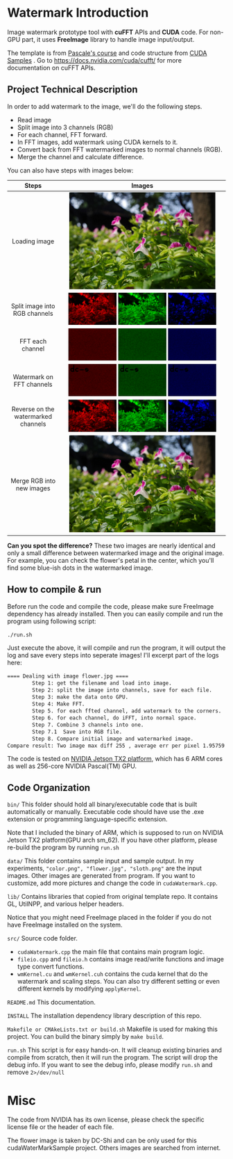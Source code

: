 # Watermark Introduction
Image watermark prototype tool with **cuFFT** APIs and **CUDA** code. For non-GPU part, it uses **FreeImage** library to handle image input/output.

The template is from [Pascale's course](https://github.com/PascaleCourseraCourses/CUDAatScaleForTheEnterpriseCourseProjectTemplate) and code structure from [CUDA Samples](https://github.com/nvidia/cuda-samples)
. Go to https://docs.nvidia.com/cuda/cufft/ for more documentation on cuFFT APIs.

## Project Technical Description

In order to add watermark to the image, we'll do the following steps. 
- Read image
- Split image into 3 channels (RGB)
- For each channel, FFT forward.
- In FFT images, add watermark using CUDA kernels to it.
- Convert back from FFT watermarked images to normal channels (RGB).
- Merge the channel and calculate difference.

You can also have steps with images below:


| Steps             |  Images |
:-------------------------:|:-------------------------:
Loading image |  <img src="./data/flower.jpg"  width="91%">
Split image into RGB channels |  <img src="./data/flower_r.jpg"  width="30%"> <img src="./data/flower_g.jpg"  width="30%"> <img src="./data/flower_b.jpg"  width="30%">
FFT each channel |  <img src="./data/flower_fft_r.jpg"  width="30%"> <img src="./data/flower_fft_g.jpg"  width="30%"> <img src="./data/flower_fft_b.jpg"  width="30%">
Watermark on FFT channels |  <img src="./data/flower_wmfft_r.jpg"  width="30%"> <img src="./data/flower_wmfft_g.jpg"  width="30%"> <img src="./data/flower_wmfft_b.jpg"  width="30%">
Reverse on the watermarked channels |  <img src="./data/flower_wm_ifft_r.jpg"  width="30%"> <img src="./data/flower_wm_ifft_g.jpg"  width="30%"> <img src="./data/flower_wm_ifft_b.jpg"  width="30%">
Merge RGB into new images |  <img src="./data/flower.jpg.reconstructed.png"  width="91%">


**Can you spot the difference?** These two images are nearly identical and only a small difference between watermarked image and the original image. For example, you can check the flower's petal in the center, which you'll find some blue-ish dots in the watermarked image.



## How to compile & run
Before run the code and compile the code, please make sure FreeImage dependency has already installed. Then you can easily compile and run the program using following script:

```
./run.sh
```
Just execute the above, it will compile and run the program, it will output the log and save every steps into seperate images! I'll excerpt part of the logs here:

``` Text
==== Dealing with image flower.jpg ====
        Step 1: get the filename and load into image.
        Step 2: split the image into channels, save for each file.
        Step 3: make the data onto GPU.
        Step 4: Make FFT.
        Step 5. for each ffted channel, add watermark to the corners.
        Step 6. for each channel, do iFFT, into normal space.
        Step 7. Combine 3 channels into one.
        Step 7.1  Save into RGB file.
        Step 8. Compare initial image and watermarked image.
Compare result: Two image max diff 255 , average err per pixel 1.95759
```

The code is tested on [NVIDIA Jetson TX2 platform](https://developer.nvidia.com/embedded/jetson-tx2), which has 6 ARM cores as well as 256-core NVIDIA Pascal(TM) GPU.

## Code Organization

```bin/```
This folder should hold all binary/executable code that is built automatically or manually. Executable code should have use the .exe extension or programming language-specific extension.

Note that I included the binary of ARM, which is supposed to run on NVIDIA Jetson TX2 platform(GPU arch sm_62). If you have other platform, please re-build the program by running `run.sh`

```data/```
This folder contains sample input and sample output. In my experiments, `"color.png", "flower.jpg", "sloth.png"` are the input images. Other images are generated from program. If you want to customize, add more pictures and change the code in `cudaWatermark.cpp`.

```lib/```
Contains libraries that copied from original template repo. It contains GL, UtilNPP, and various helper headers.

Notice that you might need FreeImage placed in the folder if you do not have FreeImage installed on the system.

```src/``` Source code folder.
- `cudaWatermark.cpp` the main file that contains main program logic.
- `fileio.cpp` and `fileio.h` contains image read/write functions and image type convert functions.
- `wmKernel.cu` and `wmKernel.cuh` contains the cuda kernel that do the watermark and scaling steps. You can also try different setting or even different kernels by modifying `applyKernel`.

```README.md```
This documentation.

```INSTALL```
The installation dependency library description of this repo.

```Makefile or CMAkeLists.txt or build.sh```
Makefile is used for making this project. You can build the binary simply by `make build`.

```run.sh```
This script is for easy hands-on. It will cleanup existing binaries and compile from scratch, then it will run the program. 
The script will drop the debug info. If you want to see the debug info, please modify `run.sh` and remove `2>/dev/null`


# Misc

The code from NVIDIA has its own license, please check the specific license file or the header of each file.

The flower image is taken by DC-Shi and can be only used for this cudaWaterMarkSample project. Others images are searched from internet.
